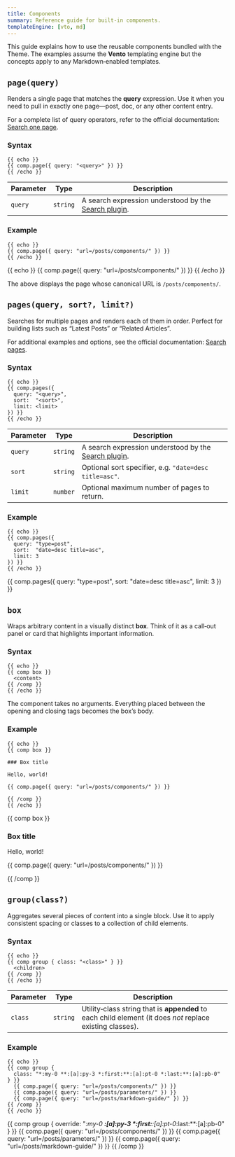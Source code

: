 ```yaml
---
title: Components
summary: Reference guide for built‑in components.
templateEngine: [vto, md]
---
```


This guide explains how to use the reusable components bundled with the Theme. The examples assume the **Vento** templating engine but the concepts apply to any Markdown‑enabled templates.

## `page(query)`

Renders a single page that matches the **query** expression. Use it when you need to pull in exactly one page—post, doc, or any other content entry.

For a complete list of query operators, refer to the official documentation: [Search one page](https://lume.land/plugins/search/#search-one-page).

### Syntax

```vento
{{ echo }}
{{ comp.page({ query: "<query>" }) }}
{{ /echo }}
```

| Parameter | Type | Description |
|-----------|------|-------------|
| `query`   | `string` | A search expression understood by the [Search plugin](https://lume.land/plugins/search/). |

### Example

```vento
{{ echo }}
{{ comp.page({ query: "url=/posts/components/" }) }}
{{ /echo }}
```

{{ echo }}
{{ comp.page({ query: "url=/posts/components/" }) }}
{{ /echo }}

The above displays the page whose canonical URL is `/posts/components/`.

## `pages(query, sort?, limit?)`

Searches for multiple pages and renders each of them in order. Perfect for building lists such as “Latest Posts” or “Related Articles”.

For additional examples and options, see the official documentation: [Search pages](https://lume.land/plugins/search/#search-pages).

### Syntax

```vento
{{ echo }}
{{ comp.pages({
  query: "<query>",
  sort:  "<sort>",
  limit: <limit>
}) }}
{{ /echo }}
```

| Parameter | Type | Description |
|-----------|------|-------------|
| `query` | `string` | A search expression understood by the [Search plugin](https://lume.land/plugins/search/). |
| `sort`  | `string` | Optional sort specifier, e.g. `"date=desc title=asc"`. |
| `limit` | `number` | Optional maximum number of pages to return. |

### Example

```vento
{{ echo }}
{{ comp.pages({
  query: "type=post",
  sort:  "date=desc title=asc",
  limit: 3
}) }}
{{ /echo }}
```

{{ comp.pages({
  query: "type=post",
  sort:  "date=desc title=asc",
  limit: 3
}) }}

## `box`

Wraps arbitrary content in a visually distinct **box**. Think of it as a call‑out panel or card that highlights important information.

### Syntax

```vento
{{ echo }}
{{ comp box }}
  <content>
{{ /comp }}
{{ /echo }}
```

The component takes no arguments. Everything placed between the opening and closing tags becomes the box’s body.

### Example

```vento
{{ echo }}
{{ comp box }}

### Box title

Hello, world!

{{ comp.page({ query: "url=/posts/components/" }) }}

{{ /comp }}
{{ /echo }}
```

{{ comp box }}

### Box title

Hello, world!

{{ comp.page({ query: "url=/posts/components/" }) }}

{{ /comp }}

## `group(class?)`

Aggregates several pieces of content into a single block. Use it to apply consistent spacing or classes to a collection of child elements.

### Syntax

```vento
{{ echo }}
{{ comp group { class: "<class>" } }}
  <children>
{{ /comp }}
{{ /echo }}
```

| Parameter | Type | Description |
|-----------|------|-------------|
| `class` | `string` | Utility‑class string that is **appended** to each child element (it does *not* replace existing classes). |

### Example

```vento
{{ echo }}
{{ comp group {
  class: "*:my-0 **:[a]:py-3 *:first:**:[a]:pt-0 *:last:**:[a]:pb-0"
} }}
  {{ comp.page({ query: "url=/posts/components/" }) }}
  {{ comp.page({ query: "url=/posts/parameters/" }) }}
  {{ comp.page({ query: "url=/posts/markdown-guide/" }) }}
{{ /comp }}
{{ /echo }}
```

{{ comp group {
  override: "*:my-0 **:[a]:py-3 *:first:**:[a]:pt-0*:last:**:[a]:pb-0"
} }}
  {{ comp.page({ query: "url=/posts/components/" }) }}
  {{ comp.page({ query: "url=/posts/parameters/" }) }}
  {{ comp.page({ query: "url=/posts/markdown-guide/" }) }}
{{ /comp }}
